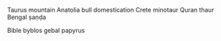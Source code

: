 Taurus mountain
Anatolia bull domestication
Crete minotaur
Quran thaur
Bengal ṣaṇḍa

Bible byblos gebal
papyrus